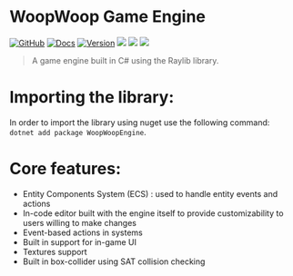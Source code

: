 # WoopWoop Game Engine
[![GitHub](https://img.shields.io/badge/GitHub-000000?style=flat&logo=github)](https://github.com/DanPeled/WoopWoop-Game-Engine)
[![Docs](https://img.shields.io/badge/docs-visit-blue)](https://danpeled.github.io/WoopWoop-Game-Engine/annotated.html)
[![Version](https://badgen.net/nuget/v/WoopWoopEngine)](https://www.nuget.org/packages/WoopWoopEngine/) ![](https://img.shields.io/badge/language-C%23-blue) ![](https://img.shields.io/badge/.NET-7.0-blue
) ![](https://img.shields.io/badge/-Raylib-orange)
> A game engine built in C# using the Raylib library.

# Importing the library:
In order to import the library using nuget use the following command: `dotnet add package WoopWoopEngine`.

# Core features:
- Entity Components System (ECS) : used to handle entity events and actions
- In-code editor built with the engine itself to provide customizability to users willing to make changes
- Event-based actions in systems
- Built in support for in-game UI
- Textures support
- Built in box-collider using SAT collision checking

